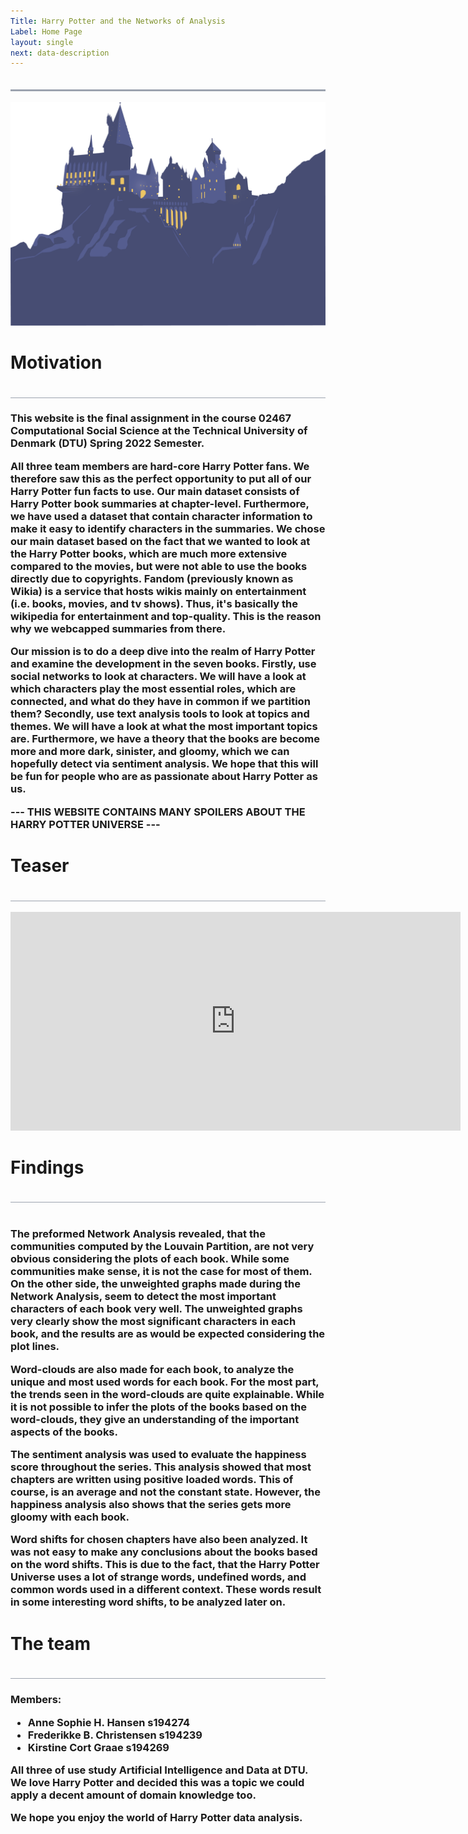 ```yaml
---
Title: Harry Potter and the Networks of Analysis
Label: Home Page
layout: single
next: data-description
---
```

<head>
<style>
h1 {text-align: left; font-size:25px,font-family: Verdana, sans-serif}
h2 {text-align: left; font-size:20px,font-family: Verdana, sans-serif}
h3 {text-align: left; font-size:15px,font-family: Verdana, sans-serif}
h4 {text-align: center}
</style>

<style>
.line {
    padding-bottom: 20px;
    border-bottom: 1px solid #9CA3AF; 
}
.line1 {
    padding-bottom: 20px;
    border-bottom: 3px solid #9CA3AF; 
}
</style>

</head>

<div class="line1"></div>

<br/>

<img src="/images/HP4.png" width="700" />

<br/>

<h1>Motivation</h1>
<div class="line"></div>

<h3>
This website is the final assignment in the course 02467 Computational 
Social Science at the Technical University of Denmark (DTU) Spring 2022 Semester. 
<br/>

All three team members are hard-core Harry Potter fans. We therefore saw this as the perfect opportunity to put all of our Harry Potter fun facts to use. Our main dataset consists of Harry Potter book summaries at chapter-level. 
Furthermore, we have used a dataset that contain character information to make it easy to identify characters in the summaries. 
We chose our main dataset based on the fact that we wanted to look at the Harry Potter books, which are much more extensive compared to the movies, 
but were not able to use the books directly due to copyrights. Fandom (previously known as Wikia) is a service that hosts wikis mainly on entertainment (i.e. books, movies, and tv shows). 
Thus, it's basically the wikipedia for entertainment and top-quality. This is the reason why we webcapped summaries from there.

Our mission is to do a deep dive into the realm of Harry Potter and examine the development in the seven books. 
Firstly, use social networks to look at characters. We will have a look at which characters play the most essential roles, 
which are connected, and what do they have in common if we partition them? Secondly, use text analysis tools to look at topics and themes. 
We will have a look at what the most important topics are. Furthermore, we have a theory that the books are become more and more dark, sinister, and gloomy, 
which we can hopefully detect via sentiment analysis. We hope that this will be fun for people who are as passionate about Harry Potter as us.

--- THIS WEBSITE CONTAINS MANY SPOILERS ABOUT THE HARRY POTTER UNIVERSE ---

</h3>

<h1>Teaser</h1>
<div class="line"></div>
<br>
<iframe width="720" height="350" src="https://www.youtube.com/embed/p-y_L1RaA-w" title="YouTube video player" frameborder="0" allow="accelerometer; autoplay; clipboard-write; encrypted-media; gyroscope; picture-in-picture" allowfullscreen></iframe>

<h1>Findings</h1>
<div class="line"></div>
<br>
<h3>
The preformed Network Analysis revealed, that the communities computed by the Louvain Partition, are not very obvious considering the plots of each book. 
While some communities make sense, it is not the case for most of them. 
On the other side, the unweighted graphs made during the Network Analysis, seem to detect the most important characters of each book very well.
The unweighted graphs very clearly show the most significant characters in each book, and the results are as would be expected considering the plot lines. 

Word-clouds are also made for each book, to analyze the unique and most used words for each book. 
For the most part, the trends seen in the word-clouds are quite explainable. While it is not possible to infer the plots of the books based on the word-clouds, 
they give an understanding of the important aspects of the books. 

The sentiment analysis was used to evaluate the happiness score throughout the series. 
This analysis showed that most chapters are written using positive loaded words. This of course, is an average and not the constant state.
However, the happiness analysis also shows that the series gets more gloomy with each book.

Word shifts for chosen chapters have also been analyzed. It was not easy to make any conclusions about the books based on the word shifts. 
This is due to the fact, that the Harry Potter Universe uses a lot of strange words, undefined words, and common words used in a different context. 
These words result in some interesting word shifts, to be analyzed later on. 
</h3>

<h1>The team</h1>

<div class="line"></div>

<h3>
Members:
<ul>
  <li>Anne Sophie H. Hansen s194274</li>
  <li>Frederikke B. Christensen s194239</li>
  <li>Kirstine Cort Graae s194269</li>
</ul>

All three of use study Artificial Intelligence and Data at DTU. We love Harry Potter and decided this was a topic we could apply a decent amount of domain knowledge too.

We hope you enjoy the world of Harry Potter data analysis.
</h3>

